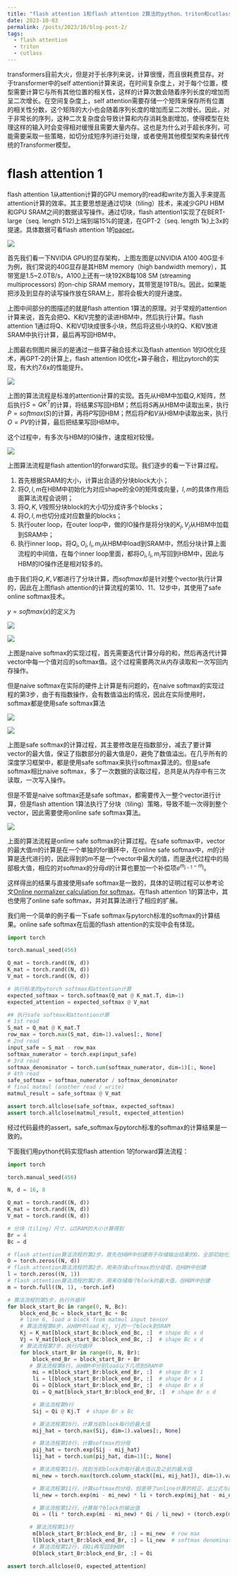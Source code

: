 ```yaml
---
title: "flash attention 1和flash attention 2算法的python、triton和cutlass实现"
date: 2023-10-03
permalink: /posts/2023/10/blog-post-2/
tags:
  - flash attention
  - triton
  - cutlass
---
```




transformers目前大火，但是对于长序列来说，计算很慢，而且很耗费显存。对于transformer中的self attention计算来说，在时间复杂度上，对于每个位置，模型需要计算它与所有其他位置的相关性，这样的计算次数会随着序列长度的增加而呈二次增长。在空间复杂度上，self attention需要存储一个矩阵来保存所有位置的相关性分数，这个矩阵的大小也会随着序列长度的增加而呈二次增长。因此，对于非常长的序列，这种二次复杂度会导致计算和内存消耗急剧增加，使得模型在处理这样的输入时会变得相对缓慢且需要大量内存。这也是为什么对于超长序列，可能需要采取一些策略，如切分成短序列进行处理，或者使用其他模型架构来替代传统的Transformer模型。

# flash attention 1

flash attention 1从attention计算的GPU memory的read和write方面入手来提高attention计算的效率。其主要思想是通过切块（tiling）技术，来减少GPU HBM和GPU SRAM之间的数据读写操作。通过切块，flash attention1实现了在BERT-large（seq. length 512)上端到端15%的提速，在GPT-2（seq. length 1k)上3x的提速。具体数据可看flash attention 1的[paper](https://arxiv.org/abs/2205.14135)。

![](https://borninfreedom.github.io/images/2023/10/flashattention1.png)



首先我们看一下NVIDIA GPU的显存架构，上图左图是以NVIDIA A100 40G显卡为例，我们常说的40G显存是其HBM memory（high bandwidth memory），其带宽是1.5~2.0TB/s，A100上还有一块192KB每108 SM (streaming multiprocessors) 的on-chip SRAM memory，其带宽是19TB/s。因此，如果能把涉及到显存的读写操作放在SRAM上，那将会极大的提升速度。

上图中间部分的图描述的就是flash attention 1算法的原理。对于常规的attention计算来说，首先会把Q、K和V完整的读进HBM中，然后执行计算。flash attention 1通过将Q、K和V切块成很多小块，然后将这些小块的Q、K和V放进SRAM中执行计算，最后再写回HBM中。



上图最右侧图片展示的是通过一些算子融合技术以及flash attention 1的IO优化技术，再GPT-2的计算上，flash attention IO优化+算子融合，相比pytorch的实现，有大约7.6x的性能提升。



![](https://borninfreedom.github.io/images/2023/10/standardAttention.png)



上图的算法流程是标准的attention计算的实现。首先从HBM中加载$Q,K$矩阵，然后执行$S=QK^T$的计算，将结果$S$写回HBM；然后将$S$再从HBM中读取出来，执行$P=softmax(S)$的计算，再将$P$写回HBM；然后将$P$和$V$从HBM中读取出来，执行$O=PV$的计算，最后把结果写回HBM中。



这个过程中，有多次与HBM的IO操作，速度相对较慢。



![](https://borninfreedom.github.io/images/2023/10/flashattention1Algorithm.png)



上图算法流程是flash attention1的forward实现。我们逐步的看一下计算过程。

1. 首先根据SRAM的大小，计算出合适的分块block大小；
2. 将$O,l,m$在HBM中初始化为对应shape的全0的矩阵或向量，$l,m$的具体作用后面算法流程会说明；
3. 将$Q,K,V$按照分块block的大小切分成许多个blocks；
4. 将$O,l,m$也切分成对应数量的blocks；
5. 执行outer loop，在outer loop中，做的IO操作是将分块的$K_j,V_j$从HBM中加载到SRAM中；
6. 执行inner loop，将$Q_i,O_i,l_i,m_i$从HBM中load到SRAM中，然后分块计算上面流程的中间值，在每个inner loop里面，都将$O_i,l_i,m_i$写回到HBM中，因此与HBM的IO操作还是相对较多的。

由于我们将$Q,K,V$都进行了分块计算，而$softmax$却是针对整个vector执行计算的，因此在上图flash attention的计算流程的第10、11、12步中，其使用了safe online softmax技术。



$y=softmax(x)$的定义为

![](https://borninfreedom.github.io/images/2023/10/softmax.png)

![](https://borninfreedom.github.io/images/2023/10/softmaxAlgo.png)

上图是naive softmax的实现过程，首先需要迭代计算分母的和，然后再迭代计算vector中每一个值对应的softmax值。这个过程需要两次从内存读取和一次写回内存操作。

但是naive softmax在实际的硬件上计算是有问题的，在naive softmax的实现过程的第3步，由于有指数操作，会有数值溢出的情况，因此在实际使用时，softmax都是使用safe softmax算法

![](https://borninfreedom.github.io/images/2023/10/safesoftmax.png)

![](https://borninfreedom.github.io/images/2023/10/safesoftmaxAlgo.png)

上图是safe softmax的计算过程，其主要修改是在指数部分，减去了要计算vector的最大值，保证了指数部分的最大值是0，避免了数值溢出。在几乎所有的深度学习框架中，都是使用safe softmax来执行softmax算法的。但是safe softmax相比naive softmax，多了一次数据的读取过程，总共是从内存中有三次读取，一次写入操作。



但是不管是naive softmax还是safe softmax，都需要传入一整个vector进行计算，但是flash attention 1算法执行了分块（tiling）策略，导致不能一次得到整个vector，因此需要使用online safe softmax算法。

![](https://borninfreedom.github.io/images/2023/10/onlineSafeSoftmax.png)

上面的算法流程是online safe softmax的计算过程。在safe softmax中，vector的最大值$m$的计算是在一个单独的for循环中，在online safe softmax中，$m$的计算是迭代进行的，因此得到的$m$不是一个vector中最大的值，而是迭代过程中的局部极大值，相应的对softmax的分母$d$的计算也要加一个补偿项$e^{m_{j-1}-m_j}$。

这样得出的结果与直接使用safe softmax是一致的，具体的证明过程可以参考论文[Online normalizer calculation for softmax](https://arxiv.org/abs/1805.02867)。在flash attention 1的算法中，其也使用了online safe softmax，并对其算法进行了相应的扩展。

我们用一个简单的例子看一下safe softmax与pytorch标准的softmax的计算结果。online safe softmax在后面的flash attention的实现中会有体现。

```python
import torch

torch.manual_seed(456)

Q_mat = torch.rand((N, d))
K_mat = torch.rand((N, d))
V_mat = torch.rand((N, d))

# 执行标准的pytorch softmax和attention计算
expected_softmax = torch.softmax(Q_mat @ K_mat.T, dim=1)
expected_attention = expected_softmax @ V_mat

## 执行safe softmax和attention计算
# 1st read
S_mat = Q_mat @ K_mat.T
row_max = torch.max(S_mat, dim=1).values[:, None]
# 2nd read
input_safe = S_mat - row_max
softmax_numerator = torch.exp(input_safe)
# 3rd read
softmax_denominator = torch.sum(softmax_numerator, dim=1)[:, None]
# 4th read
safe_softmax = softmax_numerator / softmax_denominator
# final matmul (another read / write)
matmul_result = safe_softmax @ V_mat

assert torch.allclose(safe_softmax, expected_softmax)
assert torch.allclose(matmul_result, expected_attention)
```

经过代码最终的assert，safe_softmax与pytorch标准的softmax的计算结果是一致的。



下面我们用python代码实现flash attention 1的forward算法流程：

 ```python
 import torch
 
 torch.manual_seed(456)
 
 N, d = 16, 8
 
 Q_mat = torch.rand((N, d))
 K_mat = torch.rand((N, d))
 V_mat = torch.rand((N, d))
 
 # 分块（tiling）尺寸，以SRAM的大小计算得到
 Br = 4
 Bc = d
 
 # flash attention算法流程的第2步，首先在HBM中创建用于存储输出结果的O，全部初始化为0
 O = torch.zeros((N, d))
 # flash attention算法流程的第2步，用来存储softmax的分母值，在HBM中创建
 l = torch.zeros((N, 1))
 # flash attention算法流程的第2步，用来存储每个block的最大值，在HBM中创建
 m = torch.full((N, 1), -torch.inf)
 
 # 算法流程的第5步，执行外循环
 for block_start_Bc in range(0, N, Bc):
     block_end_Bc = block_start_Bc + Bc
     # line 6, load a block from matmul input tensor
     # 算法流程第6步，从HBM中load Kj, Vj的一个block到SRAM
     Kj = K_mat[block_start_Bc:block_end_Bc, :]  # shape Bc x d
     Vj = V_mat[block_start_Bc:block_end_Bc, :]  # shape Bc x d
     # 算法流程第7步，执行内循环
     for block_start_Br in range(0, N, Br):
         block_end_Br = block_start_Br + Br
 		# 算法流程第8行，从HBM中分别load以下几项到SRAM中
         mi = m[block_start_Br:block_end_Br, :]  # shape Br x 1
         li = l[block_start_Br:block_end_Br, :]  # shape Br x 1
         Oi = O[block_start_Br:block_end_Br, :]  # shape Br x d
         Qi = Q_mat[block_start_Br:block_end_Br, :]  # shape Br x d
 
         # 算法流程第9行
         Sij = Qi @ Kj.T  # shape Br x Bc
 
         # 算法流程第10行，计算当前block每行的最大值
         mij_hat = torch.max(Sij, dim=1).values[:, None]
 
         # 算法流程第10行，计算softmax的分母
         pij_hat = torch.exp(Sij - mij_hat)
         lij_hat = torch.sum(pij_hat, dim=1)[:, None]
 
         # 算法流程第11行，找到当前block的每行最大值以及之前的最大值
         mi_new = torch.max(torch.column_stack([mi, mij_hat]), dim=1).values[:, None]
 
         # 算法流程第11行，计算softmax的分母，但是带了online计算的校正，此公式与前面说的online safe softmax不一致，但是是同样的数学表达式，只是从针对标量的逐个计算扩展到了针对逐个向量的计算
         li_new = torch.exp(mi - mi_new) * li + torch.exp(mij_hat - mi_new) * lij_hat
 
         # 算法流程第12行，计算每个block的输出值
         Oi = (li * torch.exp(mi - mi_new) * Oi / li_new) + (torch.exp(mij_hat - mi_new) * pij_hat / li_new) @ Vj
 
 		# 算法流程第13行
         m[block_start_Br:block_end_Br, :] = mi_new  # row max
         l[block_start_Br:block_end_Br, :] = li_new  # softmax denominator
         # 算法流程第12行，将Oi再写回到HBM
         O[block_start_Br:block_end_Br, :] = Oi
 
 assert torch.allclose(O, expected_attention)
 ```








